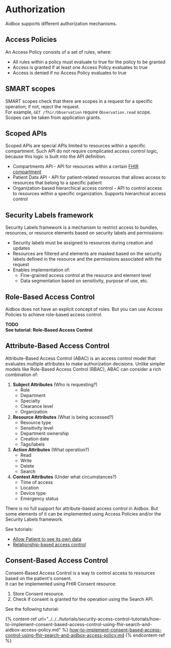 # Authorization

Aidbox supports different authorization mechanisms.

## Access Policies

An Access Policy consists of a set of rules, where:

* All rules within a policy must evaluate to true for the policy to be granted
* Access is granted if at least one Access Policy evaluates to true
* Access is denied if no Access Policy evaluates to true

## SMART scopes

SMART scopes check that there are scopes in a request for a specific operation; if not, reject the request.\
For example, `GET /fhir/Observation` require `Observation.read` scope. Scopes can be taken from application grants.

## Scoped APIs

Scoped APIs are special APIs limited to resources within a specific compartment. Such API do not require complicated access control logic, because this logic is built into the API definition.

* Compartments API - API for resources within a certain [FHIR compartment](https://www.hl7.org/fhir/compartmentdefinition.html)
* Patient Data API - API for patient-related resources that allows access to resources that belong to a specific patient
* Organization-based hierarchical access control - API to control access to resources within a specific organization. Supports hierarchical access control

## Security Labels framework

Security Labels framework is a mechanism to restrict access to bundles, resources, or resource elements based on security labels and permissions:

* Security labels must be assigned to resources during creation and updates
* Resources are filtered and elements are masked based on the security labels defined in the resource and the permissions associated with the request
* Enables implementation of:
  * Fine-grained access control at the resource and element level
  * Data segmentation based on sensitivity, purpose of use, etc.

## Role-Based Access Control

Aidbox does not have an explicit concept of roles. But you can use Access Policies to achieve role-based access control.

**TODO**\
**See tutorial: Role-Based Access Control**

## Attribute-Based Access Control

Attribute-Based Access Control (ABAC) is an access control model that evaluates multiple attributes to make authorization decisions. Unlike simpler models like Role-Based Access Control (RBAC), ABAC can consider a rich combination of:

1. **Subject Attributes** (Who is requesting?)
   * Role
   * Department
   * Specialty
   * Clearance level
   * Organization
2. **Resource Attributes** (What is being accessed?)
   * Resource type
   * Sensitivity level
   * Department ownership
   * Creation date
   * Tags/labels
3. **Action Attributes** (What operation?)
   * Read
   * Write
   * Delete
   * Search
4. **Context Attributes** (Under what circumstances?)
   * Time of access
   * Location
   * Device type
   * Emergency status

There is no full support for attribute-based access control in Aidbox. But some elements of it can be implemented using Access Policies and/or the Security Labels framework.

See tutorials:

* [Allow Patient to see its own data](../../../tutorials/security-access-control-tutorials/allow-patients-to-see-their-own-data.md)
* [Relationship-based access control](../../../tutorials/security-access-control-tutorials/relationship-based-access-control.md)

## Consent-Based Access Control

Consent-Based Access Control is a way to control access to resources based on the patient's consent.\
It can be implemented using FHIR Consent resource:

1. Store Consent resource.
2. Check if consent is granted for the operation using the Search API.

See the following tutorial:

{% content-ref url="../../../tutorials/security-access-control-tutorials/how-to-implement-consent-based-access-control-using-fhir-search-and-aidbox-access-policy.md" %}
[how-to-implement-consent-based-access-control-using-fhir-search-and-aidbox-access-policy.md](../../../tutorials/security-access-control-tutorials/how-to-implement-consent-based-access-control-using-fhir-search-and-aidbox-access-policy.md)
{% endcontent-ref %}

